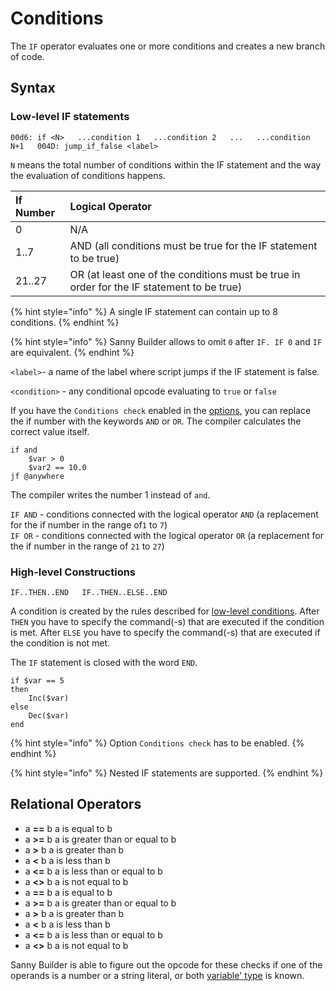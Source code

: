 # Conditions

The `IF` operator evaluates one or more conditions and creates a new branch of code.

## Syntax

### Low-level IF statements

`00d6: if <N>  
...condition 1  
...condition 2  
...  
...condition N+1  
004D: jump_if_false <label>`

`N` means the total number of conditions within the IF statement and the way the evaluation of conditions happens. 

| If Number | Logical Operator |
| :--- | :--- |
| 0 | N/A |
| 1..7 | AND \(all conditions must be true for the IF statement to be true\) |
| 21..27 | OR \(at least one of the conditions must be true in order for the IF statement to be true\) |

{% hint style="info" %}
A single IF statement can contain up to 8 conditions. 
{% endhint %}

{% hint style="info" %}
Sanny Builder allows to omit  `0` after `IF. IF 0` and  `IF` are equivalent.
{% endhint %}

`<label>`- a name of the label where script jumps if the IF statement is false.

`<condition>` - any conditional opcode evaluating to `true` or `false` 

If you have the  `Conditions check` enabled in the [options](../editor/options.md), you can replace the if number with the keywords `AND` or `OR`. The compiler calculates the correct value itself.

```text
if and 
    $var > 0
    $var2 == 10.0
jf @anywhere
```

The compiler writes the number 1 instead of `and`.

`IF AND` - conditions connected with the logical operator `AND` \(a replacement for the if number in the range of`1` to `7`\)  
`IF OR` - conditions connected with the logical operator `OR` \(a replacement for the if number in the range of `21` to `27`\)

### High-level Constructions

`IF..THEN..END  
IF..THEN..ELSE..END`

A condition is created by the rules described for [low-level conditions](conditions.md#low-level-if-statements). After `THEN` you have to specify the command\(-s\) that are executed if the condition is met. After `ELSE` you have to specify the command\(-s\) that are executed if the condition is not met.

The `IF` statement is closed with the word `END`.

```text
if $var == 5
then
    Inc($var)
else
    Dec($var)
end
```

{% hint style="info" %}
Option `Conditions check` has to be enabled.
{% endhint %}

{% hint style="info" %}
Nested IF statements are supported.
{% endhint %}

## Relational Operators

* a **==** b a is equal to b 
* a **&gt;=** b a is greater than or equal to b 
* a **&gt;** b a is greater than b 
* a **&lt;** b a is less than b 
* a **&lt;=** b a is less than or equal to b 
* a **&lt;&gt;** b a is not equal to b 
* a **==** b a is equal to b 
* a **&gt;=** b a is greater than or equal to b 
* a **&gt;** b a is greater than b 
* a **&lt;** b a is less than b 
* a **&lt;=** b a is less than or equal to b 
* a **&lt;&gt;** b a is not equal to b

Sanny Builder is able to figure out the opcode for these checks if one of the operands is a number or a string literal, or both [variable' type](variables.md#var-end-construct) is known.

